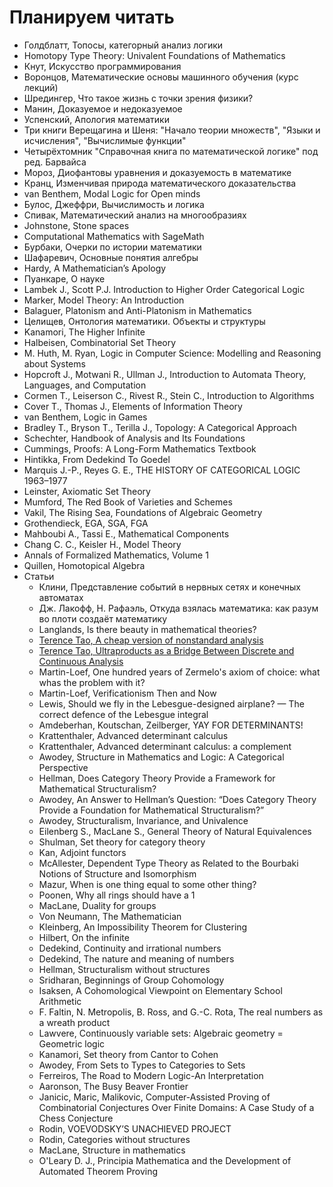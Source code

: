 # Планируем читать

- Голдблатт, Топосы, категорный анализ логики
- Homotopy Type Theory: Univalent Foundations of Mathematics
- Кнут, Искусство программирования 
- Воронцов, Математические основы машинного обучения (курс лекций)
- Шредингер, Что такое жизнь с точки зрения физики?
- Манин, Доказуемое и недоказуемое
- Успенский, Апология математики
- Три книги Верещагина и Шеня: "Начало теории множеств", "Языки и исчисления", "Вычислимые функции"
- Четырёхтомник "Справочная книга по математической логике" под ред. Барвайса
- Мороз, Диофантовы уравнения и доказуемость в математике
- Кранц, Изменчивая природа математического доказательства
- van Benthem, Modal Logic for Open minds
- Булос, Джеффри, Вычислимость и логика
- Спивак, Математический анализ на многообразиях
- Johnstone, Stone spaces
- Computational Mathematics with SageMath
- Бурбаки, Очерки по истории математики
- Шафаревич, Основные понятия алгебры
- Hardy, A Mathematician’s Apology
- Пуанкаре, О науке
- Lambek J., Scott P.J. Introduction to Higher Order Categorical Logic
- Marker, Model Theory: An Introduction
- Balaguer, Platonism and Anti-Platonism in Mathematics
- Целищев, Онтология математики. Объекты и структуры
- Kanamori, The Higher Infinite
- Halbeisen, Combinatorial Set Theory
- M. Huth, M. Ryan, Logic in Computer Science: Modelling and Reasoning about Systems
- Hopcroft J., Motwani R., Ullman J., Introduction to Automata Theory, Languages, and Computation
- Cormen T., Leiserson C., Rivest R., Stein C., Introduction to Algorithms
- Cover T., Thomas J., Elements of Information Theory
- van Benthem, Logic in Games
- Bradley T., Bryson T., Terilla J., Topology: A Categorical Approach
- Schechter, Handbook of Analysis and Its Foundations
- Cummings, Proofs: A Long-Form Mathematics Textbook
- Hintikka, From Dedekind To Goedel
- Marquis J.-P., Reyes G. E., THE HISTORY OF CATEGORICAL LOGIC 1963–1977
- Leinster, Axiomatic Set Theory
- Mumford, The Red Book of Varieties and Schemes
- Vakil, The Rising Sea, Foundations of Algebraic Geometry
- Grothendieck, EGA, SGA, FGA	
- Mahboubi A., Tassi E., Mathematical Components
- Chang C. C., Keisler H., Model Theory
- Annals of Formalized Mathematics, Volume 1
- Quillen, Homotopical Algebra
- Статьи
	- Клини, Представление событий в нервных сетях и конечных автоматах
	- Дж. Лакофф, Н. Рафаэль, Откуда взялась математика: как разум во плоти создаёт математику
	- Langlands, Is there beauty in mathematical theories?
	- <a href="https://terrytao.wordpress.com/2012/04/02/a-cheap-version-of-nonstandard-analysis/">Terence Tao, A cheap version of nonstandard analysis </a>
	- <a href="https://terrytao.wordpress.com/2013/12/07/ultraproducts-as-a-bridge-between-discrete-and-continuous-analysis/">Terence Tao, Ultraproducts as a Bridge Between Discrete and Continuous Analysis </a> 
	- Martin-Loef, One hundred years of Zermelo's axiom of choice: what whas the problem with it?
	- Martin-Loef, Verificationism Then and Now
 	- Lewis, Should we fly in the Lebesgue-designed airplane? — The correct defence of the Lebesgue integral
  	- Amdeberhan, Koutschan, Zeilberger, YAY FOR DETERMINANTS!
  	- Krattenthaler, Advanced determinant calculus
  	- Krattenthaler, Advanced determinant calculus: a complement
	- Awodey, Structure in Mathematics and Logic: A Categorical Perspective
	- Hellman, Does Category Theory Provide a Framework for Mathematical Structuralism?
	- Awodey, An Answer to Hellman’s Question: “Does Category Theory Provide a Foundation for Mathematical Structuralism?”
	- Awodey, Structuralism, Invariance, and Univalence
	- Eilenberg S., MacLane S., General Theory of Natural Equivalences
	- Shulman, Set theory for category theory
 	- Kan, Adjoint functors  
	- McAllester, Dependent Type Theory as Related to the Bourbaki Notions of Structure and Isomorphism
	- Mazur, When is one thing equal to some other thing?
	- Poonen, Why all rings should have a 1
	- MacLane, Duality for groups
	- Von Neumann, The Mathematician
	- Kleinberg, An Impossibility Theorem for Clustering
	- Hilbert, On the infinite
	- Dedekind, Continuity and irrational numbers
	- Dedekind, The nature and meaning of numbers
	- Hellman, Structuralism without structures
	- Sridharan, Beginnings of Group Cohomology
	- Isaksen, A Cohomological Viewpoint on Elementary School Arithmetic
	- F. Faltin, N. Metropolis, B. Ross, and G.-C. Rota, The real numbers as a wreath product
	- Lawvere, Continuously variable sets: Algebraic geometry = Geometric logic
	- Kanamori, Set theory from Cantor to Cohen
	- Awodey, From Sets to Types to Categories to Sets
	- Ferreiros, The Road to Modern Logic-An Interpretation
	- Aaronson, The Busy Beaver Frontier
	- Janicic, Maric, Malikovic, Computer-Assisted Proving of Combinatorial Conjectures Over Finite Domains: A Case Study of a Chess Conjecture
	- Rodin, VOEVODSKY’S UNACHIEVED PROJECT
	- Rodin, Categories without structures 
	- MacLane, Structure in mathematics
	- O'Leary D. J., Principia Mathematica and the Development of Automated Theorem Proving